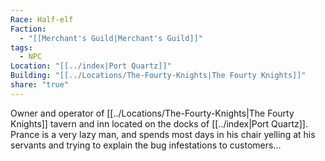 ```yaml
---
Race: Half-elf
Faction:
  - "[[Merchant's Guild|Merchant's Guild]]"
tags:
  - NPC
Location: "[[../index|Port Quartz]]"
Building: "[[../Locations/The-Fourty-Knights|The Fourty Knights]]"
share: "true"
---
```


Owner and operator of [[../Locations/The-Fourty-Knights|The Fourty Knights]] tavern and inn located on the docks of [[../index|Port Quartz]]. Prance is a very lazy man, and spends most days in his chair yelling at his servants and trying to explain the bug infestations to customers...